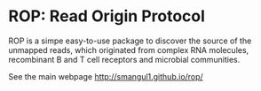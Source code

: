 # ROP: Read Origin Protocol

ROP is a simpe easy-to-use package to discover the source of the unmapped reads, which originated from complex RNA molecules, recombinant B and T cell receptors and microbial communities. 

See the main webpage http://smangul1.github.io/rop/

